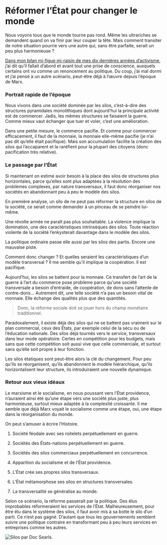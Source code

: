 # Réformer l’État pour changer le monde

Nous voyons tous que le monde tourne pas rond. Même les ultrariches se demandent quand on va finir par leur couper la tête. Mais comment transiter de notre situation pourrie vers une autre qui, sans être parfaite, serait un peu plus harmonieuse ?<span id="more-40813"></span>

[Dans mon bilan mi-figue mi-raisin de mes dix dernières années d’activisme](https://tcrouzet.com/2015/04/26/lirresistible-vertivalisation-du-monde), j’ai dit qu’il fallait d’abord et avant tout une prise de conscience, auxquels certains ont vu comme un renoncement au politique. Du coup, j’ai mal dormi et j’ai pensé à un autre scénario, peut-être déjà à l’œuvre depuis l’époque de Marx.

### Portrait rapide de l’époque

Nous vivons dans une société dominée par les silos, c’est-à-dire des structures pyramidales monolithiques dont aujourd’hui la principale activité est de commercer. Jadis, les mêmes structures se faisaient la guerre. Comme mieux vaut échanger que tuer et voler, c’est une amélioration.

Dans une petite mesure, le commerce pacifie. Et comme pour commercer efficacement, il faut de la monnaie, la monnaie elle-même pacifie (je n’ai pas dit qu’elle était pacifique). Mais son accumulation facilite la création des silos qui l’accaparent et la raréfient pour la plupart des citoyens (donc pacification très relative).

### Le passage par l’État

Si maintenant on estime avoir besoin à la place des silos de structures plus horizontales, parce qu’elles sont plus adaptées à la résolution des problèmes complexes, par nature transversaux, il faut donc réorganiser nos sociétés en abandonnant peu à peu le modèle des silos.

En première analyse, un silo de ne peut pas réformer la structure en silos de la société, ce serait comme demander à un pinceau de se peindre lui-même.

Une révolte armée ne paraît pas plus souhaitable. La violence implique la domination, une des caractéristiques intrinsèques des silos. Toute réaction violente de la société l’enkysterait davantage dans le modèle des silos.

La politique ordinaire passe elle aussi par les silos des partis. Encore une mauvaise piste.

Comment donc changer ? Et quelles seraient les caractéristiques d’un modèle transversal ? Il me semble qu’il implique la coopération. Il est pacifique.

Aujourd’hui, les silos se battent pour la monnaie. Ce transfert de l’art de la guerre à l’art du commerce pose problème parce qu’une société transversale a besoin d’entraide, de coopération, de dons sans l’attente de contre-dons… Autrement dit, une telle société n’a pas un besoin vital de monnaie. Elle échange des qualités plus que des quantités.

> Donc, la réforme sociale doit se jouer hors du champ monétaire traditionnel.

Paradoxalement, il existe déjà des silos qui ne se battent pas vraiment sur le plan commercial, ceux des États, par exemple celui de la sécu ou de l’éducation nationale. Des silos déjà tournés vers le service, transversaux dans leur mode opératoire. Certes en compétition pour les budgets, mais sans que cette compétition soit aussi vive que celle commerciale, et surtout sans qu’elle soit propre à leur fonction.

Les silos étatiques sont peut-être alors la clé du changement. Pour peu qu’ils se réorganisent, qu’ils abandonnent le modèle hiérarchique, qu’ils horizontalisent leur structure, ils introduiraient une nouvelle dynamique.

### Retour aux vieux idéaux

Le marxisme et le socialisme, en nous poussant vers l’État providence, n’auraient ainsi été qu’une étape vers une société plus juste, plus harmonieuse, surtout mieux adaptée à la complexité croissante. Il me semble que déjà Marx voyait le socialisme comme une étape, oui, une étape dans la réorganisation du monde.

On peut s’amuser à écrire l’Histoire.

1. Société féodale avec ses roitelets perpétuellement en guerre.

2. Sociétés des États-nations perpétuellement en guerre.

3. Sociétés des silos commerciaux perpétuellement en concurrence.

4. Apparition du socialisme et de l’État providence.

5. L’État crée ses propres silos transversaux.

6. L’État métamorphose ses silos en structures transversales.

7. La transversalité se généralise au monde.

Selon ce scénario, la réforme passerait par la politique. Des élus improbables réformeraient les services de l’État. Malheureusement, pour être élu dans le système des silos, il faut avoir mis à sa botte le silo d’un parti. Ce n’est pas gagné. D’autant que tous les gouvernements semblent suivre une politique contraire en transformant peu à peu leurs services en entreprises comme les autres.

![Silos par Doc Searls.](https://tcrouzet.com/images_tc/2015/04/silos.jpg)